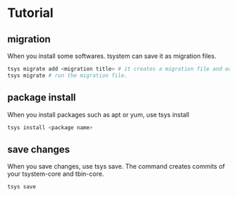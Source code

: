 # Tutorial

## migration
When you install some softwares. tsystem can save it as migration files.

```bash
tsys migrate add <migration title> # it creates a migration file and edit it.
tsys migrate # run the migration file.
```
## package install
When you install packages such as apt or yum, use tsys install
```bash
tsys install <package name>
```

## save changes
When you save changes, use tsys save. The command creates commits of your tsystem-core and tbin-core.
```bash
tsys save
```
